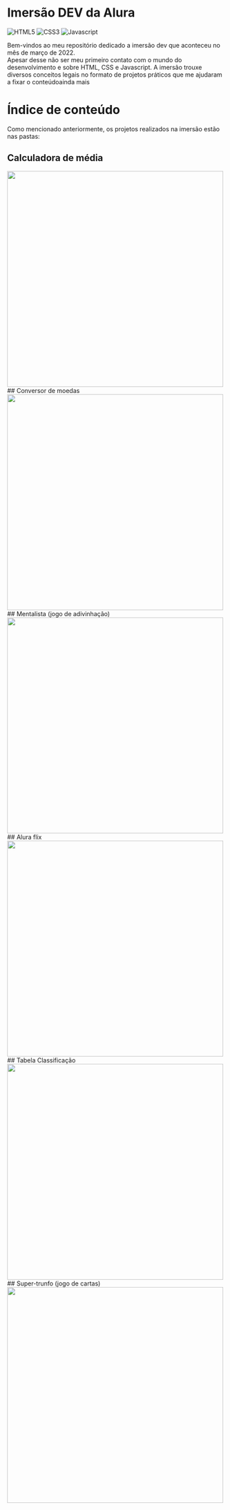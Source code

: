 #  Imersão DEV da Alura

![HTML5](https://img.shields.io/badge/html5-%23E34F26.svg?style=for-the-badge&logo=html5&logoColor=white)
![CSS3](https://img.shields.io/badge/css3-%231572B6.svg?style=for-the-badge&logo=css3&logoColor=white)
![Javascript](https://img.shields.io/badge/JavaScript-F7DF1E?style=for-the-badge&logo=javascript&logoColor=black)


Bem-vindos ao meu repositório dedicado a imersão dev que aconteceu no mês de março de 2022.  
Apesar desse não ser meu primeiro contato com o mundo do desenvolvimento e sobre HTML, CSS e Javascript. A imersão trouxe diversos conceitos legais no formato de projetos práticos que me ajudaram a fixar o conteúdoainda mais


# Índice de conteúdo

Como mencionado anteriormente, os projetos realizados na imersão estão nas pastas:
## Calculadora de média
<img src="https://user-images.githubusercontent.com/96696812/158798042-ff342a0c-ab23-42d0-b750-18e291f3486f.png" width="500">
## Conversor de moedas
<img src="https://user-images.githubusercontent.com/96696812/158798175-67d20d76-7d9c-481c-9cd4-81ace6c409c6.png" width="500">
## Mentalista  (jogo de adivinhação)
<img src="https://user-images.githubusercontent.com/96696812/158798251-029d2a28-ed8e-4861-8d9b-c403804dcd64.png" width="500">
## Alura flix
<img src="https://user-images.githubusercontent.com/96696812/158797944-d084e0f7-595e-41a7-af4b-e2531d369377.png" width="500">
## Tabela Classificação
<img src="https://user-images.githubusercontent.com/96696812/158798318-8c91e8fd-66b5-47ff-b8bf-40ed14e3194b.png" width="500">
## Super-trunfo (jogo de cartas)
<img src="https://user-images.githubusercontent.com/96696812/158798448-e5343238-ee09-48f6-b48c-004a13a25a41.png" width="500">


